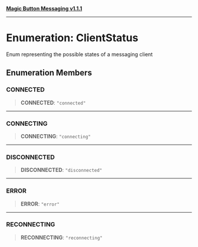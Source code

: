 [**Magic Button Messaging v1.1.1**](../README.md)

***

# Enumeration: ClientStatus

Enum representing the possible states of a messaging client

## Enumeration Members

### CONNECTED

> **CONNECTED**: `"connected"`

***

### CONNECTING

> **CONNECTING**: `"connecting"`

***

### DISCONNECTED

> **DISCONNECTED**: `"disconnected"`

***

### ERROR

> **ERROR**: `"error"`

***

### RECONNECTING

> **RECONNECTING**: `"reconnecting"`
